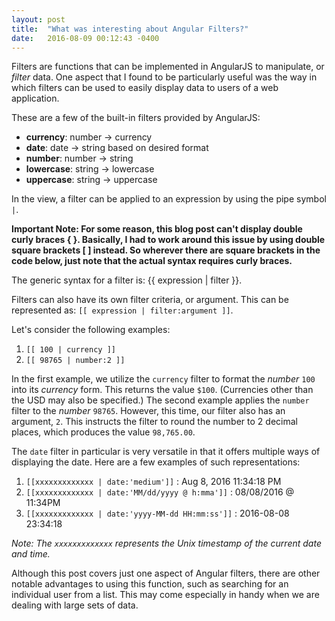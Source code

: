 ```yaml
---
layout: post
title:  "What was interesting about Angular Filters?"
date:   2016-08-09 00:12:43 -0400
---
```


Filters are functions that can be implemented in AngularJS to manipulate, or *filter* data. One aspect that I found to be particularly useful was the way in which filters can be used to easily display data to users of a web application.

These are a few of the built-in filters provided by AngularJS:

* **currency**: number -> currency
* **date**: date -> string based on desired format
* **number**: number -> string
* **lowercase**: string -> lowercase
* **uppercase**: string -> uppercase

In the view, a filter can be applied to an expression by using the pipe symbol `|`. 

**Important Note: For some reason, this blog post can't display double curly braces { }. Basically, I had to work around this issue by using double square brackets [ ] instead. So wherever there are square brackets in the code below, just note that the actual syntax requires curly braces.**

The generic syntax for a filter is: &#123;&#123; expression | filter &#125;&#125;.

Filters can also have its own filter criteria, or argument. This can be represented as: `[[ expression | filter:argument ]]`. 

Let's consider the following examples:

1. `[[ 100 | currency ]]`
2. `[[ 98765 | number:2 ]]`

In the first example, we utilize the `currency` filter to format the *number* `100` into its *currency* form. This returns the value `$100`. (Currencies other than the USD may also be specified.) The second example applies the `number` filter to the *number* `98765`. However, this time, our filter also has an argument, `2`. This instructs the filter to round the number to 2 decimal places, which produces the value `98,765.00`.

The `date` filter in particular is very versatile in that it offers multiple ways of displaying the date. Here are a few examples of such representations:

1. `[[xxxxxxxxxxxxx | date:'medium']]` : Aug 8, 2016 11:34:18 PM
2. `[[xxxxxxxxxxxxx | date:'MM/dd/yyyy @ h:mma']]` : 08/08/2016 @ 11:34PM
3. `[[xxxxxxxxxxxxx | date:'yyyy-MM-dd HH:mm:ss']]` : 2016-08-08 23:34:18

*Note: The `xxxxxxxxxxxxx` represents the Unix timestamp of the current date and time.*

Although this post covers just one aspect of Angular filters, there are other notable advantages to using this function, such as searching for an individual user from a list. This may come especially in handy when we are dealing with large sets of data. 

